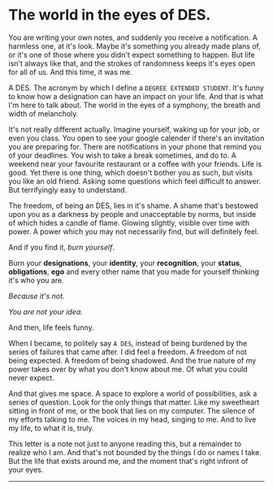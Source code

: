 # The world in the eyes of DES.

You are writing your own notes, and suddenly you receive a notification. A harmless one, at it's look. Maybe it's something you already made plans of, or it's one of those where you didn't expect something to happen. But life isn't always like that, and the strokes of randomness keeps it's eyes open for all of us. And this time, it was me.

A DES. The acronym by which I define a `DEGREE EXTENDED STUDENT`. It's funny to know how a designation can have an impact on your life. And that is what I'm here to talk about. The world in the eyes of a symphony, the breath and width of melancholy.

It's not really different actually. Imagine yourself, waking up for your job, or even you class. You open to see your google calender if there's an invitation you are preparing for. There are notifications in your phone that remind you of your deadlines. You wish to take a break sometimes, and do to. A weekend near your favourite restaurant or a coffee with your friends. Life is good. Yet there is one thing, which doesn't bother you as such, but visits you like an old friend. Asking some questions which feel difficult to answer. But terrifyingly easy to understand.

The freedom, of being an DES, lies in it's shame. A shame that's bestowed upon you as a darkness by people and unacceptable by norms, but inside of which hides a candle of flame. Glowing slightly, visible over time with power. A power which you may not necessarily find, but will definitely feel.

And if you find it, _burn yourself_.

Burn your **designations**, your **identity**, your **recognition**, your **status**, **obligations**, **ego** and every other name that you made for yourself thinking it's who you are.

_Because it's not._

_You are not your idea._

And then, life feels funny.

When I became, to politely say `A DES`, instead of being burdened by the series of failures that came after. I did feel a freedom. A freedom of not being expected. A freedom of being shadowed. And the true nature of my power takes over by what you don't know about me. Of what you could never expect.

And that gives me space. A space to explore a world of possibilities, ask a series of question. Look for the only things that matter. Like my sweetheart sitting in front of me, or the book that lies on my computer. The silence of my efforts talking to me. The voices in my head, singing to me. And to live my life, to what it is, truly.

This letter is a note not just to anyone reading this, but a remainder to realize who I am. And that's not bounded by the things I do or names I take. But the life that exists around me, and the moment that's right infront of your eyes.

---
